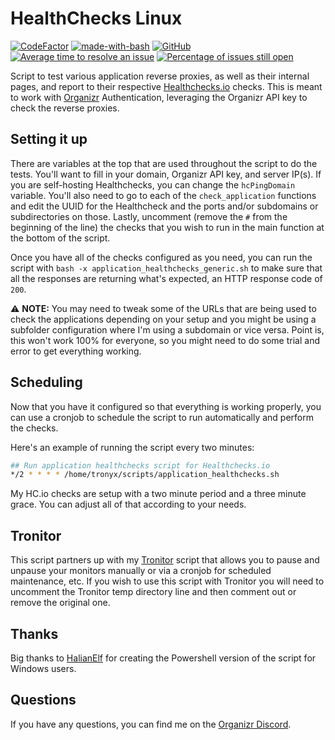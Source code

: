 # HealthChecks Linux
[![CodeFactor](https://www.codefactor.io/repository/github/christronyxyocum/healthchecks-linux/badge)](https://www.codefactor.io/repository/github/christronyxyocum/healthchecks-linux) [![made-with-bash](https://img.shields.io/badge/Made%20with-Bash-1f425f.svg)](https://www.gnu.org/software/bash/) [![GitHub](https://img.shields.io/github/license/mashape/apistatus.svg)](https://github.com/christronyxyocum/healthchecks-linux/blob/develop/LICENSE.md) [![Average time to resolve an issue](http://isitmaintained.com/badge/resolution/christronyxyocum/healthchecks-linux.svg)](http://isitmaintained.com/project/christronyxyocum/healthchecks-linux "Average time to resolve an issue") [![Percentage of issues still open](http://isitmaintained.com/badge/open/christronyxyocum/healthchecks-linux.svg)](http://isitmaintained.com/project/christronyxyocum/healthchecks-linux "Percentage of issues still open")

Script to test various application reverse proxies, as well as their internal pages, and report to their respective [Healthchecks.io](https://healthchecks.io) checks. This is meant to work with [Organizr](https://github.com/causefx/Organizr) Authentication, leveraging the Organizr API key to check the reverse proxies.

## Setting it up

There are variables at the top that are used throughout the script to do the tests. You'll want to fill in your domain, Organizr API key, and server IP(s). If you are self-hosting Healthchecks, you can change the `hcPingDomain` variable. You'll also need to go to each of the `check_application` functions and edit the UUID for the Healthcheck and the ports and/or subdomains or subdirectories on those. Lastly, uncomment (remove the `#` from the beginning of the line) the checks that you wish to run in the main function at the bottom of the script.

Once you have all of the checks configured as you need, you can run the script with `bash -x application_healthchecks_generic.sh` to make sure that all the responses are returning what's expected, an HTTP response code of `200`.

:warning: **NOTE:** You may need to tweak some of the URLs that are being used to check the applications depending on your setup and you might be using a subfolder configuration where I'm using a subdomain or vice versa. Point is, this won't work 100% for everyone, so you might need to do some trial and error to get everything working.

## Scheduling

Now that you have it configured so that everything is working properly, you can use a cronjob to schedule the script to run automatically and perform the checks.

Here's an example of running the script every two minutes:

```bash
## Run application healthchecks script for Healthchecks.io
*/2 * * * * /home/tronyx/scripts/application_healthchecks.sh
```

My HC.io checks are setup with a two minute period and a three minute grace. You can adjust all of that according to your needs.

## Tronitor

This script partners up with my [Tronitor](https://github.com/christronyxyocum/tronitor) script that allows you to pause and unpause your monitors manually or via a cronjob for scheduled maintenance, etc. If you wish to use this script with Tronitor you will need to uncomment the Tronitor temp directory line and then comment out or remove the original one.

## Thanks

Big thanks to [HalianElf](https://github.com/HalianElf) for creating the Powershell version of the script for Windows users.

## Questions

If you have any questions, you can find me on the [Organizr Discord](https://organizr.app/discord).
